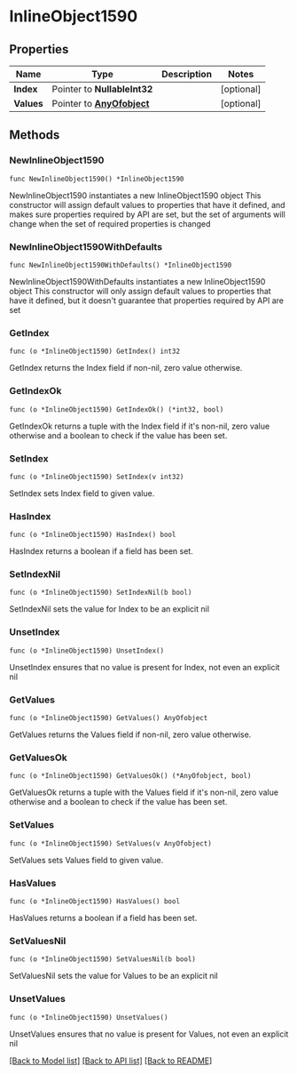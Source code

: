 # InlineObject1590

## Properties

Name | Type | Description | Notes
------------ | ------------- | ------------- | -------------
**Index** | Pointer to **NullableInt32** |  | [optional] 
**Values** | Pointer to [**AnyOfobject**](anyOf&lt;object&gt;.md) |  | [optional] 

## Methods

### NewInlineObject1590

`func NewInlineObject1590() *InlineObject1590`

NewInlineObject1590 instantiates a new InlineObject1590 object
This constructor will assign default values to properties that have it defined,
and makes sure properties required by API are set, but the set of arguments
will change when the set of required properties is changed

### NewInlineObject1590WithDefaults

`func NewInlineObject1590WithDefaults() *InlineObject1590`

NewInlineObject1590WithDefaults instantiates a new InlineObject1590 object
This constructor will only assign default values to properties that have it defined,
but it doesn't guarantee that properties required by API are set

### GetIndex

`func (o *InlineObject1590) GetIndex() int32`

GetIndex returns the Index field if non-nil, zero value otherwise.

### GetIndexOk

`func (o *InlineObject1590) GetIndexOk() (*int32, bool)`

GetIndexOk returns a tuple with the Index field if it's non-nil, zero value otherwise
and a boolean to check if the value has been set.

### SetIndex

`func (o *InlineObject1590) SetIndex(v int32)`

SetIndex sets Index field to given value.

### HasIndex

`func (o *InlineObject1590) HasIndex() bool`

HasIndex returns a boolean if a field has been set.

### SetIndexNil

`func (o *InlineObject1590) SetIndexNil(b bool)`

 SetIndexNil sets the value for Index to be an explicit nil

### UnsetIndex
`func (o *InlineObject1590) UnsetIndex()`

UnsetIndex ensures that no value is present for Index, not even an explicit nil
### GetValues

`func (o *InlineObject1590) GetValues() AnyOfobject`

GetValues returns the Values field if non-nil, zero value otherwise.

### GetValuesOk

`func (o *InlineObject1590) GetValuesOk() (*AnyOfobject, bool)`

GetValuesOk returns a tuple with the Values field if it's non-nil, zero value otherwise
and a boolean to check if the value has been set.

### SetValues

`func (o *InlineObject1590) SetValues(v AnyOfobject)`

SetValues sets Values field to given value.

### HasValues

`func (o *InlineObject1590) HasValues() bool`

HasValues returns a boolean if a field has been set.

### SetValuesNil

`func (o *InlineObject1590) SetValuesNil(b bool)`

 SetValuesNil sets the value for Values to be an explicit nil

### UnsetValues
`func (o *InlineObject1590) UnsetValues()`

UnsetValues ensures that no value is present for Values, not even an explicit nil

[[Back to Model list]](../README.md#documentation-for-models) [[Back to API list]](../README.md#documentation-for-api-endpoints) [[Back to README]](../README.md)


